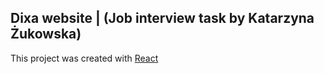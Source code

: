 ## Dixa website | (Job interview task by Katarzyna Żukowska)

This project was created with [React](https://github.com/facebook/create-react-app)
